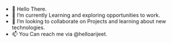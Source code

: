 - 👋 Hello There.
- 🔭 I’m currently Learning and exploring opportunities to work. 
- 👯 I’m looking to collaborate on Projects and learning about new technologies.        
- 📫 You Can reach me via @helloarijeet. 
